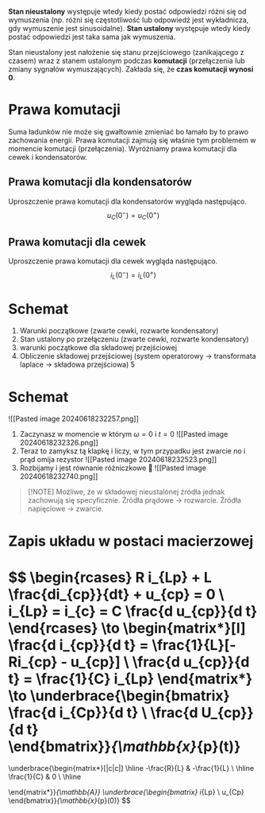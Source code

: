 **Stan nieustalony** występuje wtedy kiedy postać odpowiedzi różni się od wymuszenia (np. różni się częstotliwość lub odpowiedź jest wykładnicza, gdy wymuszenie jest sinusoidalne).
**Stan ustalony** występuje wtedy kiedy postać odpowiedzi jest taka sama jak wymuszenia.

Stan nieustalony jest nałożenie się stanu przejściowego (zanikającego z czasem) wraz z stanem ustalonym podczas **komutacji** (przełączenia lub zmiany sygnałów wymuszających). Zakłada się, że **czas komutacji wynosi 0**.

# Prawa komutacji
Suma ładunków nie może się gwałtownie zmieniać bo łamało by to prawo zachowania energii. Prawa komutacji zajmują się właśnie tym problemem w momencie komutacji (przełączenia).
Wyróżniamy prawa komutacji dla cewek i kondensatorów.

## Prawa komutacji dla kondensatorów
Uproszczenie prawa komutacji dla kondensatorów wygląda następująco.
$$
u_{C}(0^-)=u_{C}(0^+)
$$
## Prawa komutacji dla cewek
Uproszczenie prawa komutacji dla cewek wygląda następująco. 
$$
i_{L}(0^-) = i_{L}(0^+)
$$
# Schemat
1. Warunki początkowe (zwarte cewki, rozwarte kondensatory)
2. Stan ustalony po przełączeniu (zwarte cewki, rozwarte kondensatory)
3. warunki początkowe dla składowej przejściowej
4. Obliczenie składowej przejściowej (system operatorowy -> transformata laplace -> składowa przejściowa)
5
# Schemat
![[Pasted image 20240618232257.png]]
1. Zaczynasz w momencie w którym $\omega = 0$ i $t = 0$
   ![[Pasted image 20240618232326.png]]
2. Teraz to zamyksz tą klapkę i liczy, w tym przypadku jest zwarcie no i prąd omija rezystor
   ![[Pasted image 20240618232523.png]]
3. Rozbijamy i jest równanie różniczkowe 🤮
   ![[Pasted image 20240618232740.png]]

> [!NOTE] Możliwe, że w składowej nieustalonej źródła jednak zachowują się specyficznie.
> Źródła prądowe -> rozwarcie.
> Źródła napięciowe -> zwarcie.

# Zapis układu w postaci macierzowej

$$
\begin{rcases}
R i_{Lp} + L \frac{di_{cp}}{dt} + u_{cp} = 0 \\
i_{Lp} = i_{c} = C \frac{d u_{cp}}{d t}  
\end{rcases} 
\to
\begin{matrix*}[l]
\frac{d i_{cp}}{d t} = \frac{1}{L}[-Ri_{cp} - u_{cp}] \\
\frac{d u_{cp}}{d t} = \frac{1}{C} i_{Lp} 
\end{matrix*}
\to
\underbrace{\begin{bmatrix}
\frac{d i_{Cp}}{d t} \\
\frac{d U_{cp}}{d t}  
\end{bmatrix}}_{\mathbb{x}_{p}(t)}
=
\underbrace{\begin{matrix*}[|c|c|]
 \hline
 -\frac{R}{L} & -\frac{1}{L} \\ \hline
\frac{1}{C} & 0 \\ \hline
 
\end{matrix*}}_{\mathbb{A}}
\underbrace{\begin{bmatrix}
i_{Lp} \\
u_{Cp}
\end{bmatrix}}_{\mathbb{x}_{p}(0)}
$$
